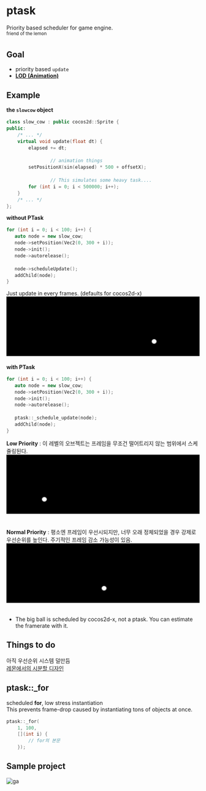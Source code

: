 ptask
====
Priority based scheduler for game engine.<Br>
<sup>friend of the lemon</sup>

Goal
----
* priority based `update`
* __[LOD (Animation)](https://youtu.be/X3htj7jUBeg?t=3m16s)__

Example
----
__the `slowcow` object__
```cpp
class slow_cow : public cocos2d::Sprite {
public:
    /* ... */
	virtual void update(float dt) {
		elapsed += dt;
        
                // animation things
		setPositionX(sin(elapsed) * 500 + offsetX);

                // This simulates some heavy task....
		for (int i = 0; i < 500000; i++);
	}
    /* ... */
};
```

__without PTask__<br>
 ```cpp
 for (int i = 0; i < 100; i++) {
	auto node = new slow_cow;
	node->setPosition(Vec2(0, 300 + i));
	node->init();
	node->autorelease();
	
	node->scheduleUpdate();
	addChild(node);
}
 ```
 Just update in every frames. (defaults for cocos2d-x)<br>
 ![p](img/without_ptask.gif)<br>
 <br>
 __with PTask__<br>
 ```cpp
 for (int i = 0; i < 100; i++) {
	auto node = new slow_cow;
	node->setPosition(Vec2(0, 300 + i));
	node->init();
	node->autorelease();
	
	ptask::_schedule_update(node);
	addChild(node);
}
 ```
__Low Priority__ : 이 레벨의 오브젝트는 프레임을 무조건 떨어트리지 않는 범위에서 스케쥴링된다.<br>
![p](img/ptask1.gif)<br>
<br><br>
__Normal Priority__ : 평소엔 프레임이 우선시되지만, 너무 오래 정체되었을 경우 강제로 우선순위를 높인다. 주기적인 프레임 감소 가능성이 있음.<br>
![p](img/ptask2.gif)<br>
<br>
* The big ball is scheduled by cocos2d-x, not a ptask. You can estimate the framerate with it.

Things to do
----
아직 우선순위 시스템 덜만듬<br>
[레몬에서의 시분할 디자인](https://github.com/pjc02478/lemon/blob/master/example/physics.cpp)

ptask::_for
----
scheduled __for__, low stress instantiation<br>
This prevents frame-drop caused by instantiating tons of objects at once.
```cpp
ptask::_for(
    1, 100,
    [](int i) {
        // for의 본문
    });
```

Sample project
----
![ga](img/galaxy.gif)
